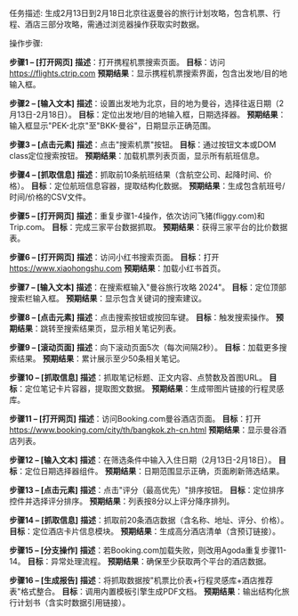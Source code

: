 任务描述: 生成2月13日到2月18日北京往返曼谷的旅行计划攻略，包含机票、行程、酒店三部分攻略，需通过浏览器操作获取实时数据。

操作步骤:

**步骤1 – [打开网页]**
**描述**：打开携程机票搜索页面。
**目标**：访问 https://flights.ctrip.com
**预期结果**：显示携程机票搜索界面，包含出发地/目的地输入框。

**步骤2 – [输入文本]**
**描述**：设置出发地为北京，目的地为曼谷，选择往返日期（2月13日-2月18日）。
**目标**：定位出发地/目的地输入框，日期选择器。
**预期结果**：输入框显示"PEK-北京"至"BKK-曼谷"，日期显示正确范围。

**步骤3 – [点击元素]**
**描述**：点击"搜索机票"按钮。
**目标**：通过按钮文本或DOM class定位搜索按钮。
**预期结果**：加载机票列表页面，显示所有航班信息。

**步骤4 – [抓取信息]**
**描述**：抓取前10条航班结果（含航空公司、起降时间、价格）。
**目标**：定位航班信息容器，提取结构化数据。
**预期结果**：生成包含航班号/时间/价格的CSV文件。

**步骤5 – [打开网页]**
**描述**：重复步骤1-4操作，依次访问飞猪(fliggy.com)和Trip.com。
**目标**：完成三家平台数据抓取。
**预期结果**：获得三家平台的比价数据表。

**步骤6 – [打开网页]**
**描述**：访问小红书搜索页面。
**目标**：打开 https://www.xiaohongshu.com
**预期结果**：加载小红书首页。

**步骤7 – [输入文本]**
**描述**：在搜索框输入"曼谷旅行攻略 2024"。
**目标**：定位顶部搜索栏输入框。
**预期结果**：显示包含关键词的搜索建议。

**步骤8 – [点击元素]**
**描述**：点击搜索按钮或按回车键。
**目标**：触发搜索操作。
**预期结果**：跳转至搜索结果页，显示相关笔记列表。

**步骤9 – [滚动页面]**
**描述**：向下滚动页面5次（每次间隔2秒）。
**目标**：加载更多搜索结果。
**预期结果**：累计展示至少50条相关笔记。

**步骤10 – [抓取信息]**
**描述**：抓取笔记标题、正文内容、点赞数及首图URL。
**目标**：定位笔记卡片容器，提取图文数据。
**预期结果**：生成带图片链接的行程灵感库。

**步骤11 – [打开网页]**
**描述**：访问Booking.com曼谷酒店页面。
**目标**：打开 https://www.booking.com/city/th/bangkok.zh-cn.html
**预期结果**：显示曼谷酒店列表。

**步骤12 – [输入文本]**
**描述**：在筛选条件中输入入住日期（2月13日-2月18日）。
**目标**：定位日期选择器组件。
**预期结果**：日期范围显示正确，页面刷新筛选结果。

**步骤13 – [点击元素]**
**描述**：点击"评分（最高优先）"排序按钮。
**目标**：定位排序控件并选择评分排序。
**预期结果**：列表按8分以上评分降序排列。

**步骤14 – [抓取信息]**
**描述**：抓取前20条酒店数据（含名称、地址、评分、价格）。
**目标**：定位酒店卡片信息模块。
**预期结果**：生成高分酒店清单（含预订链接）。

**步骤15 – [分支操作]**
**描述**：若Booking.com加载失败，则改用Agoda重复步骤11-14。
**目标**：异常处理流程。
**预期结果**：确保至少获取两个平台的酒店数据。

**步骤16 – [生成报告]**
**描述**：将抓取数据按"机票比价表+行程灵感库+酒店推荐表"格式整合。
**目标**：调用内置模板引擎生成PDF文档。
**预期结果**：输出结构化旅行计划书（含实时数据引用链接）。